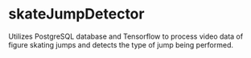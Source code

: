 # skateJumpDetector
Utilizes PostgreSQL database and Tensorflow to process video data of figure skating jumps and detects the type of jump being performed.
